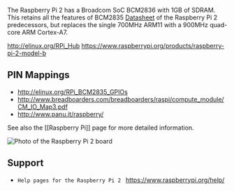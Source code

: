 The Raspberry Pi 2 has a Broadcom SoC BCM2836 with 1GB of SDRAM. This retains all the features of BCM2835 [Datasheet](https://www.raspberrypi.org/wp-content/uploads/2012/02/BCM2835-ARM-Peripherals.pdf) of the Raspberry Pi 2 predecessors, but replaces the single 700MHz ARM11 with a 900MHz quad-core ARM Cortex-A7.

http://elinux.org/RPi_Hub
https://www.raspberrypi.org/products/raspberry-pi-2-model-b

PIN Mappings
------------

* http://elinux.org/RPi_BCM2835_GPIOs
* http://www.breadboarders.com/breadboarders/raspi/compute_module/CM_IO_Map3.pdf
* http://www.panu.it/raspberry/

See also the [[Raspberry Pi]] page for more detailed information.

![Photo of the Raspberry Pi 2 board](https://wiki.openwrt.org/_media/media/raspberry_pi_foundation/rpi2b.jpg)

Support
-------

* `Help pages for the Raspberry Pi 2 ` [<https://www.raspberrypi.org/help/>](https://www.raspberrypi.org/help/)
